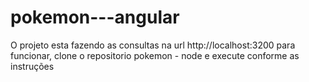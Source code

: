 # pokemon---angular
O projeto esta fazendo as consultas na url http://localhost:3200 para funcionar, clone o repositorio pokemon - node e execute conforme as instruções
